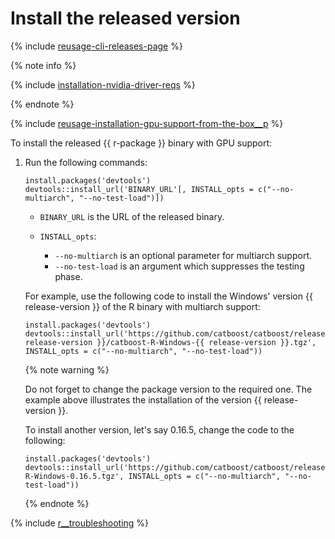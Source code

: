 # Install the released version

{% include [reusage-cli-releases-page](../_includes/work_src/reusage-cli/releases-page.md) %}


{% note info %}

{% include [installation-nvidia-driver-reqs](../_includes/work_src/reusage-code-examples/nvidia-driver-reqs.md) %}

{% endnote %}


{% include [reusage-installation-gpu-support-from-the-box__p](../_includes/work_src/reusage-installation/gpu-support-from-the-box__p.md) %}


To install the released {{ r-package }} binary with GPU support:
1. Run the following commands:
    ```
    install.packages('devtools')
    devtools::install_url('BINARY_URL'[, INSTALL_opts = c("--no-multiarch", "--no-test-load")])
    ```

    - `BINARY_URL` is the URL of the released binary.

    - `INSTALL_opts`:

       - `--no-multiarch` is an optional parameter for multiarch support.
       - `--no-test-load` is an argument which suppresses the testing phase.

    For example, use the following code to install the Windows' version {{ release-version }} of the R binary with multiarch support:
    ```
    install.packages('devtools')
    devtools::install_url('https://github.com/catboost/catboost/releases/download/v{{ release-version }}/catboost-R-Windows-{{ release-version }}.tgz', INSTALL_opts = c("--no-multiarch", "--no-test-load"))
    ```

    {% note warning %}

    Do not forget to change the package version to the required one. The example above illustrates the installation of the version {{ release-version }}.

    To install another version, let's say 0.16.5, change the code to the following:
    ```
    install.packages('devtools')
    devtools::install_url('https://github.com/catboost/catboost/releases/download/v0.16.5/catboost-R-Windows-0.16.5.tgz', INSTALL_opts = c("--no-multiarch", "--no-test-load"))
    ```

    {% endnote %}


{% include [r__troubleshooting](../_includes/work_src/reusage-installation/r__troubleshooting.md) %}
